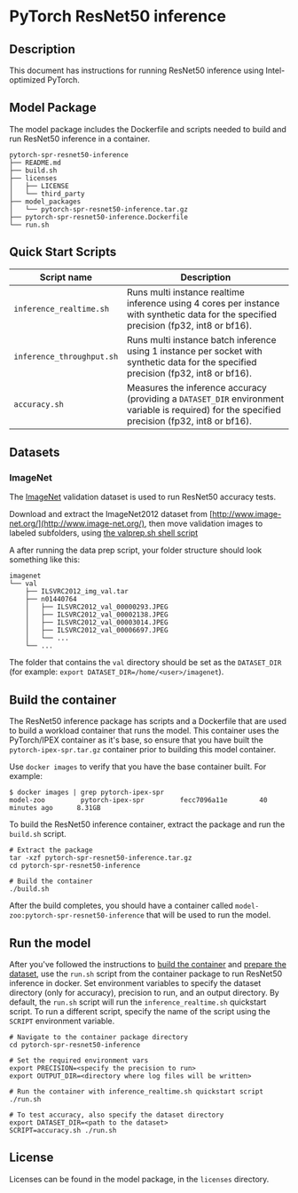 <!--- 0. Title -->
# PyTorch ResNet50 inference

<!-- 10. Description -->
## Description

This document has instructions for running ResNet50 inference using
Intel-optimized PyTorch.

## Model Package

The model package includes the Dockerfile and scripts needed to build and
run ResNet50 inference in a container.
```
pytorch-spr-resnet50-inference
├── README.md
├── build.sh
├── licenses
│   ├── LICENSE
│   └── third_party
├── model_packages
│   └── pytorch-spr-resnet50-inference.tar.gz
├── pytorch-spr-resnet50-inference.Dockerfile
└── run.sh
```

<!--- 40. Quick Start Scripts -->
## Quick Start Scripts

| Script name | Description |
|-------------|-------------|
| `inference_realtime.sh` | Runs multi instance realtime inference using 4 cores per instance with synthetic data for the specified precision (fp32, int8 or bf16). |
| `inference_throughput.sh` | Runs multi instance batch inference using 1 instance per socket with synthetic data for the specified precision (fp32, int8 or bf16). |
| `accuracy.sh` | Measures the inference accuracy (providing a `DATASET_DIR` environment variable is required) for the specified precision (fp32, int8 or bf16). |

## Datasets

### ImageNet

The [ImageNet](http://www.image-net.org/) validation dataset is used to run ResNet50
accuracy tests.

Download and extract the ImageNet2012 dataset from [http://www.image-net.org/](http://www.image-net.org/),
then move validation images to labeled subfolders, using
[the valprep.sh shell script](https://raw.githubusercontent.com/soumith/imagenetloader.torch/master/valprep.sh)

A after running the data prep script, your folder structure should look something like this:
```
imagenet
└── val
    ├── ILSVRC2012_img_val.tar
    ├── n01440764
    │   ├── ILSVRC2012_val_00000293.JPEG
    │   ├── ILSVRC2012_val_00002138.JPEG
    │   ├── ILSVRC2012_val_00003014.JPEG
    │   ├── ILSVRC2012_val_00006697.JPEG
    │   └── ...
    └── ...
```
The folder that contains the `val` directory should be set as the
`DATASET_DIR` (for example: `export DATASET_DIR=/home/<user>/imagenet`).

## Build the container

The ResNet50 inference package has scripts and a Dockerfile that are
used to build a workload container that runs the model. This container
uses the PyTorch/IPEX container as it's base, so ensure that you have built
the `pytorch-ipex-spr.tar.gz` container prior to building this model container.

Use `docker images` to verify that you have the base container built. For example:
```
$ docker images | grep pytorch-ipex-spr
model-zoo         pytorch-ipex-spr         fecc7096a11e        40 minutes ago      8.31GB
```

To build the ResNet50 inference container, extract the package and
run the `build.sh` script.
```
# Extract the package
tar -xzf pytorch-spr-resnet50-inference.tar.gz
cd pytorch-spr-resnet50-inference

# Build the container
./build.sh
```

After the build completes, you should have a container called
`model-zoo:pytorch-spr-resnet50-inference` that will be used to run the model.

## Run the model

After you've followed the instructions to [build the container](#build-the-container)
and [prepare the dataset](#datasets), use the `run.sh` script from the container
package to run ResNet50 inference in docker. Set environment variables to
specify the dataset directory (only for accuracy), precision to run, and
an output directory. By default, the `run.sh` script will run the
`inference_realtime.sh` quickstart script. To run a different script, specify
the name of the script using the `SCRIPT` environment variable.
```
# Navigate to the container package directory
cd pytorch-spr-resnet50-inference

# Set the required environment vars
export PRECISION=<specify the precision to run>
export OUTPUT_DIR=<directory where log files will be written>

# Run the container with inference_realtime.sh quickstart script
./run.sh

# To test accuracy, also specify the dataset directory
export DATASET_DIR=<path to the dataset>
SCRIPT=accuracy.sh ./run.sh
```

<!--- 80. License -->
## License

Licenses can be found in the model package, in the `licenses` directory.

